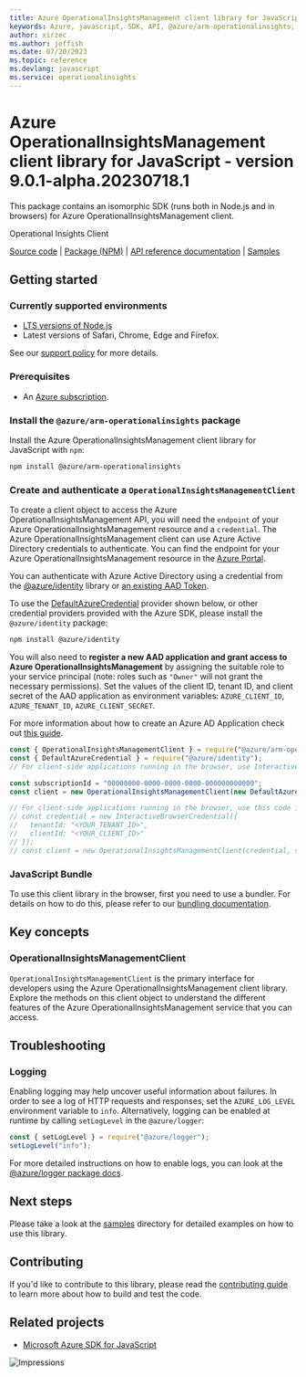 ```yaml
---
title: Azure OperationalInsightsManagement client library for JavaScript
keywords: Azure, javascript, SDK, API, @azure/arm-operationalinsights, operationalinsights
author: xirzec
ms.author: jeffish
ms.date: 07/20/2023
ms.topic: reference
ms.devlang: javascript
ms.service: operationalinsights
---
```

# Azure OperationalInsightsManagement client library for JavaScript - version 9.0.1-alpha.20230718.1 


This package contains an isomorphic SDK (runs both in Node.js and in browsers) for Azure OperationalInsightsManagement client.

Operational Insights Client

[Source code](https://github.com/Azure/azure-sdk-for-js/tree/main/sdk/operationalinsights/arm-operationalinsights) |
[Package (NPM)](https://www.npmjs.com/package/@azure/arm-operationalinsights) |
[API reference documentation](/javascript/api/@azure/arm-operationalinsights) |
[Samples](https://github.com/Azure-Samples/azure-samples-js-management)

## Getting started

### Currently supported environments

- [LTS versions of Node.js](https://github.com/nodejs/release#release-schedule)
- Latest versions of Safari, Chrome, Edge and Firefox.

See our [support policy](https://github.com/Azure/azure-sdk-for-js/blob/main/SUPPORT.md) for more details.

### Prerequisites

- An [Azure subscription][azure_sub].

### Install the `@azure/arm-operationalinsights` package

Install the Azure OperationalInsightsManagement client library for JavaScript with `npm`:

```bash
npm install @azure/arm-operationalinsights
```

### Create and authenticate a `OperationalInsightsManagementClient`

To create a client object to access the Azure OperationalInsightsManagement API, you will need the `endpoint` of your Azure OperationalInsightsManagement resource and a `credential`. The Azure OperationalInsightsManagement client can use Azure Active Directory credentials to authenticate.
You can find the endpoint for your Azure OperationalInsightsManagement resource in the [Azure Portal][azure_portal].

You can authenticate with Azure Active Directory using a credential from the [@azure/identity][azure_identity] library or [an existing AAD Token](https://github.com/Azure/azure-sdk-for-js/blob/master/sdk/identity/identity/samples/AzureIdentityExamples.md#authenticating-with-a-pre-fetched-access-token).

To use the [DefaultAzureCredential][defaultazurecredential] provider shown below, or other credential providers provided with the Azure SDK, please install the `@azure/identity` package:

```bash
npm install @azure/identity
```

You will also need to **register a new AAD application and grant access to Azure OperationalInsightsManagement** by assigning the suitable role to your service principal (note: roles such as `"Owner"` will not grant the necessary permissions).
Set the values of the client ID, tenant ID, and client secret of the AAD application as environment variables: `AZURE_CLIENT_ID`, `AZURE_TENANT_ID`, `AZURE_CLIENT_SECRET`.

For more information about how to create an Azure AD Application check out [this guide](/azure/active-directory/develop/howto-create-service-principal-portal).

```javascript
const { OperationalInsightsManagementClient } = require("@azure/arm-operationalinsights");
const { DefaultAzureCredential } = require("@azure/identity");
// For client-side applications running in the browser, use InteractiveBrowserCredential instead of DefaultAzureCredential. See https://aka.ms/azsdk/js/identity/examples for more details.

const subscriptionId = "00000000-0000-0000-0000-000000000000";
const client = new OperationalInsightsManagementClient(new DefaultAzureCredential(), subscriptionId);

// For client-side applications running in the browser, use this code instead:
// const credential = new InteractiveBrowserCredential({
//   tenantId: "<YOUR_TENANT_ID>",
//   clientId: "<YOUR_CLIENT_ID>"
// });
// const client = new OperationalInsightsManagementClient(credential, subscriptionId);
```


### JavaScript Bundle
To use this client library in the browser, first you need to use a bundler. For details on how to do this, please refer to our [bundling documentation](https://aka.ms/AzureSDKBundling).

## Key concepts

### OperationalInsightsManagementClient

`OperationalInsightsManagementClient` is the primary interface for developers using the Azure OperationalInsightsManagement client library. Explore the methods on this client object to understand the different features of the Azure OperationalInsightsManagement service that you can access.

## Troubleshooting

### Logging

Enabling logging may help uncover useful information about failures. In order to see a log of HTTP requests and responses, set the `AZURE_LOG_LEVEL` environment variable to `info`. Alternatively, logging can be enabled at runtime by calling `setLogLevel` in the `@azure/logger`:

```javascript
const { setLogLevel } = require("@azure/logger");
setLogLevel("info");
```

For more detailed instructions on how to enable logs, you can look at the [@azure/logger package docs](https://github.com/Azure/azure-sdk-for-js/tree/main/sdk/core/logger).

## Next steps

Please take a look at the [samples](https://github.com/Azure-Samples/azure-samples-js-management) directory for detailed examples on how to use this library.

## Contributing

If you'd like to contribute to this library, please read the [contributing guide](https://github.com/Azure/azure-sdk-for-js/blob/main/CONTRIBUTING.md) to learn more about how to build and test the code.

## Related projects

- [Microsoft Azure SDK for JavaScript](https://github.com/Azure/azure-sdk-for-js)

![Impressions](https://azure-sdk-impressions.azurewebsites.net/api/impressions/azure-sdk-for-js%2Fsdk%2Foperationalinsights%2Farm-operationalinsights%2FREADME.png)

[azure_cli]: /cli/azure
[azure_sub]: https://azure.microsoft.com/free/
[azure_sub]: https://azure.microsoft.com/free/
[azure_portal]: https://portal.azure.com
[azure_identity]: https://github.com/Azure/azure-sdk-for-js/tree/main/sdk/identity/identity
[defaultazurecredential]: https://github.com/Azure/azure-sdk-for-js/tree/main/sdk/identity/identity#defaultazurecredential


